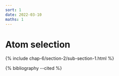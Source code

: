 ```yaml
---
sort: 1
date: 2022-03-10
maths: 1
---
```


# Atom selection

{% include chap-6/section-2/sub-section-1.html %}

{% bibliography --cited %}

